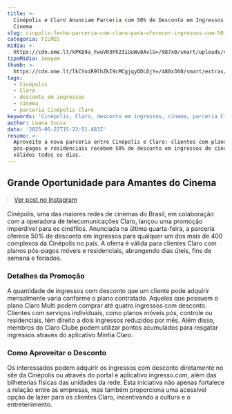```yaml
---
title: >-
  Cinépolis e Claro Anunciam Parceria com 50% de Desconto em Ingressos para
  Cinema
slug: cinpolis-fecha-parceria-com-claro-para-oferecer-ingressos-com-50-de-desconto
categoria: FILMES
midia: >-
  https://cdn.ome.lt/kPK89a_FwuVR3Fh23iUuWv8AvlU=/987x0/smart/uploads/conteudo/fotos/OMELETE_CAPA_-_2025-05-22T113029.355.png
tipoMidia: imagem
thumb: >-
  https://cdn.ome.lt/lkCYoiR9lhZkI9cMCgjqyDDLDjY=/480x360/smart/extras/conteudos/omelete_THUMB_-_2025-05-22T112831.249.png
tags:
  - Cinépolis
  - Claro
  - desconto em ingressos
  - cinema
  - parceria Cinépolis Claro
keywords: 'Cinépolis, Claro, desconto em ingressos, cinema, parceria Cinépolis Claro'
author: Luana Souza
data: '2025-05-22T15:22:51.483Z'
resumo: >-
  Aproveite a nova parceria entre Cinépolis e Claro: clientes com planos
  pós-pagos e residenciais recebem 50% de desconto em ingressos de cinema,
  válidos todos os dias.
---
```


## Grande Oportunidade para Amantes do Cinema

<blockquote class="instagram-media" data-instgrm-permalink="https://www.instagram.com/reel/DJ7iVLQOdFa/" data-instgrm-version="14" style="width:100%; max-width:540px; margin:1rem auto;"><a href="https://www.instagram.com/reel/DJ7iVLQOdFa/">Ver post no Instagram</a></blockquote>

Cinépolis, uma das maiores redes de cinemas do Brasil, em colaboração com a operadora de telecomunicações Claro, lançou uma promoção imperdível para os cinéfilos. Anunciada na última quarta-feira, a parceria oferece 50% de desconto em ingressos para qualquer um dos mais de 400 complexos da Cinépolis no país. A oferta é válida para clientes Claro com planos pós-pagos móveis e residenciais, abrangendo dias úteis, fins de semana e feriados.

### Detalhes da Promoção

A quantidade de ingressos com desconto que um cliente pode adquirir mensalmente varia conforme o plano contratado. Aqueles que possuem o plano Claro Multi podem comprar até quatro ingressos com desconto. Clientes com serviços individuais, como planos móveis pós, controle ou residenciais, têm direito a dois ingressos reduzidos por mês. Além disso, membros do Claro Clube podem utilizar pontos acumulados para resgatar ingressos através do aplicativo Minha Claro.

### Como Aproveitar o Desconto

Os interessados podem adquirir os ingressos com desconto diretamente no site da Cinépolis ou através do portal e aplicativo ingresso.com, além das bilheterias físicas das unidades da rede. Esta iniciativa não apenas fortalece a relação entre as empresas, mas também proporciona uma acessível opção de lazer para os clientes Claro, incentivando a cultura e o entretenimento.
